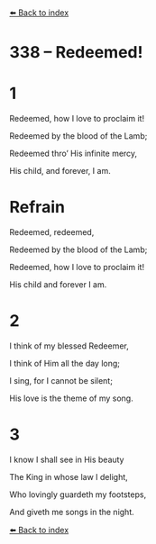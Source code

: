 [⬅️ Back to index](../README.md)

# 338 – Redeemed!





# 1

Redeemed, how I love to proclaim it!

Redeemed by the blood of the Lamb;

Redeemed thro’ His infinite mercy,

His child, and forever, I am.



# Refrain

Redeemed, redeemed,

Redeemed by the blood of the Lamb;

Redeemed, how I love to proclaim it!

His child and forever I am.



# 2

I think of my blessed Redeemer,

I think of Him all the day long;

I sing, for I cannot be silent;

His love is the theme of my song.



# 3

I know I shall see in His beauty

The King in whose law I delight,

Who lovingly guardeth my footsteps,

And giveth me songs in the night.

[⬅️ Back to index](../README.md)
